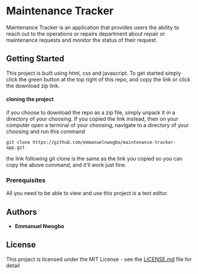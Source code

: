 # Maintenance Tracker

Maintenance Tracker is an application that provides users the ability to reach out to the operations or repairs department about repair or maintenance requests and monitor the status of their request.

## Getting Started

This project is built using html, css and javascript. To get started simply click the green button at the top right of this repo, and copy the link or click the download zip link.

#### cloning the project

if you choose to download the repo as a zip file, simply unpack it in a directory of your choosing. If you copied the link instead, then on your computer open a terminal of your choosing, navigate to a directory of your choosing and run this command

```
git clone https://github.com/emmanuelnwogbo/maintenance-tracker-app.git
```

the link following git clone is the same as the link you copied so you can copy the above command, and it'll work just fine.



### Prerequisites

All you need to be able to view and use this project is a text editor.

## Authors

* **Emmanuel Nwogbo**

## License

This project is licensed under the MIT License - see the [LICENSE.md](LICENSE) file for detail

